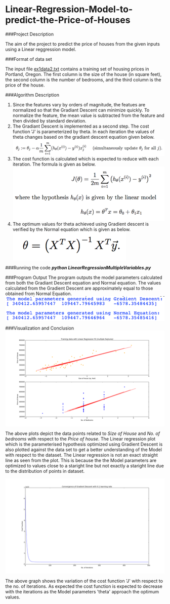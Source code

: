 # Linear-Regression-Model-to-predict-the-Price-of-Houses

###Project Description

<p>The aim of the project to predict the price of houses from the given inputs using a Linear reggression model.</p>

###Format of data set
<p>The input file <a href="https://github.com/NandanNayak/Linear-Regression-Model-to-predict-the-Price-of-Houses/blob/master/ex1data2.txt">ex1data2.txt</a> contains a training set of housing prices in Portland, Oregon. The first column is the size of the house (in square feet), the second column is the number of bedrooms, and the third column is the price of the house. </p>

###Algorithm Description
<p>
<ol>
<li>Since the features vary by orders of magnitude, the featues are normalized so that the Gradiant Descent can minimize quickly. To normalize the feature, the mean value is subtracted from the feature and then divided by standard deviation.</li>
<li>The Gradiant Descent is implemented as a second step. The cost function 'J' is parameterized by theta. In each iteration the values of theta changes based on the gradiant descent equation given below.</li>
<img src="https://github.com/NandanNayak/Linear-Regression-Model-to-predict-the-Price-of-Houses/blob/master/GradiantDescentEqn.png" align="center" />
<li>The cost function is calculated which is expected to reduce with each iteration. The formula is given as below.</li> 
<img src="https://github.com/NandanNayak/Linear-Regression-Model-to-predict-the-Price-of-Houses/blob/master/CostFunctionEqn.png" align="center" />
<li>The optimum values for theta achieved using Gradient descent is verified by the Normal equation which is given as below.</li>
<img src="https://github.com/NandanNayak/Linear-Regression-Model-to-predict-the-Price-of-Houses/blob/master/Normal%20Equation.png" align="center">
</ol>
</p>

###Running the code
<strong><em>python LinearRegressionMultipleVariables.py</em></strong>

###Program Output
The program outputs the model parameters calculated from both the Gradiant Descent equation and Normal equation. The values calculated from the Gradient Descent are approximately equal to those obtained from Normal Equation.
<img src="https://github.com/NandanNayak/Linear-Regression-Model-to-predict-the-Price-of-Houses/blob/edits/Output.png" align="center"/>

###Visualization and Conclusion
<img src="https://github.com/NandanNayak/Linear-Regression-Model-to-predict-the-Price-of-Houses/blob/master/Visualization.png" align="center">
<p>The above plots depict the data points related to <em>Size of House</em> and <em>No. of bedrooms</em> with respect to the <em>Price of house</em>. The Linear regression plot which is the parameterised hypothesis optimized using Gradient Descent is also plotted against the data set to get a better understanding of the Model with respect to the dataset. The Linear regression is not an exact straight line as seen from the plot. This is because the the Model parameters are optimized to values close to a staright line but not exactly a staright line due to the distribution of points in dataset. </p>

<img src="https://github.com/NandanNayak/Linear-Regression-Model-to-predict-the-Price-of-Houses/blob/master/CostFunctionVariation.png" align="center">
<p>The above graph shows the variation of the cost function 'J' with respect to the no. of iterations. As expected the cost function is expected to decrease with the iterations as the Model parameters 'theta' approach the optimum values.</p>

